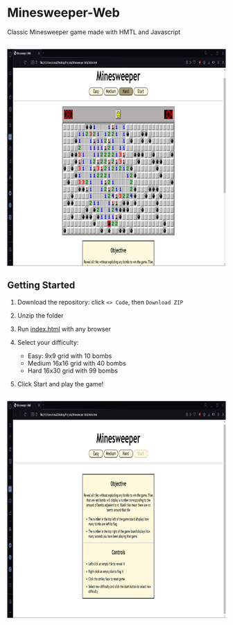 # Minesweeper-Web
Classic Minesweeper game made with HMTL and Javascript 

<br>
<div align = "center">
  <img src = "./Screenshots/lose.png" height = 500>
</div>

## Getting Started
1. Download the repository: click `<> Code`, then `Download ZIP`
   
2. Unzip the folder
   
3. Run [index.html](index.html) with any browser
   
4. Select your difficulty:
    - Easy: 9x9 grid with 10 bombs
    - Medium 16x16 grid with 40 bombs
    - Hard 16x30 grid with 99 bombs 
5. Click Start and play the game!

<br>
<div align = "center">
  <img src = "./Screenshots/rules.png" height = 500>
</div>
